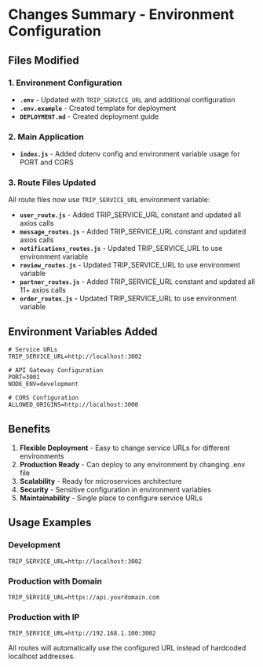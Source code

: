 # Changes Summary - Environment Configuration

## Files Modified

### 1. Environment Configuration
- **`.env`** - Updated with `TRIP_SERVICE_URL` and additional configuration
- **`.env.example`** - Created template for deployment
- **`DEPLOYMENT.md`** - Created deployment guide

### 2. Main Application
- **`index.js`** - Added dotenv config and environment variable usage for PORT and CORS

### 3. Route Files Updated
All route files now use `TRIP_SERVICE_URL` environment variable:

- **`user_route.js`** - Added TRIP_SERVICE_URL constant and updated all axios calls
- **`message_routes.js`** - Added TRIP_SERVICE_URL constant and updated axios calls  
- **`notifications_routes.js`** - Updated TRIP_SERVICE_URL to use environment variable
- **`review_routes.js`** - Updated TRIP_SERVICE_URL to use environment variable
- **`partner_routes.js`** - Added TRIP_SERVICE_URL constant and updated all 11+ axios calls
- **`order_routes.js`** - Updated TRIP_SERVICE_URL to use environment variable

## Environment Variables Added

```env
# Service URLs
TRIP_SERVICE_URL=http://localhost:3002

# API Gateway Configuration  
PORT=3001
NODE_ENV=development

# CORS Configuration
ALLOWED_ORIGINS=http://localhost:3000
```

## Benefits

1. **Flexible Deployment** - Easy to change service URLs for different environments
2. **Production Ready** - Can deploy to any environment by changing .env file
3. **Scalability** - Ready for microservices architecture
4. **Security** - Sensitive configuration in environment variables
5. **Maintainability** - Single place to configure service URLs

## Usage Examples

### Development
```env
TRIP_SERVICE_URL=http://localhost:3002
```

### Production with Domain
```env  
TRIP_SERVICE_URL=https://api.yourdomain.com
```

### Production with IP
```env
TRIP_SERVICE_URL=http://192.168.1.100:3002
```

All routes will automatically use the configured URL instead of hardcoded localhost addresses.
